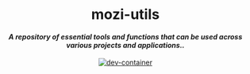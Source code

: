 <h1 align="center">mozi-utils</h1>

<h4 align="center"><em>A repository of essential tools and functions that can be used across various projects and applications..</em></h4>

<p align="center">
    <a href="https://vscode.dev/redirect?url=vscode://ms-vscode-remote.remote-containers/cloneInVolume?url=https://github.com/microsoft/vscode-remote-try-java">
        <img alt="dev-container" src="https://img.shields.io/static/v1?label=Dev%20Containers&message=Open&color=blue&logo=visualstudiocode" />
    </a>
</p>